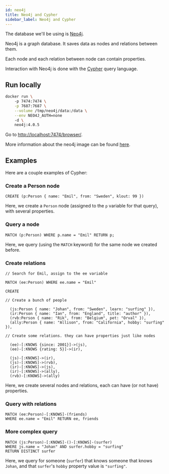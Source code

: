 ```yaml
---
id: neo4j
title: Neo4j and Cypher
sidebar_label: Neo4j and Cypher
---
```


The database we'll be using is [Neo4j](https://neo4j.com/).

Neo4j is a graph database. It saves data as nodes and relations between them.

Each node and each relation between node can contain properties.

Interaction with Neo4j is done with the [Cypher](https://neo4j.com/developer/cypher-basics-i/) query language.

## Run locally

```bash
docker run \                                           
    -p 7474:7474 \
    -p 7687:7687 \
    --volume /tmp/neo4j/data:/data \
    --env NEO4J_AUTH=none
    -d \
    neo4j:4.0.5
```

Go to [http://localhost:7474/browser/](http://localhost:7474/browser/).

More information about the neo4j image can be found [here](https://hub.docker.com/_/neo4j).

## Examples

Here are a couple examples of Cypher:

### Create a Person node

```cypher
CREATE (p:Person { name: "Emil", from: "Sweden", klout: 99 })
```

Here, we create a `Person` node (assigned to the `p` variable for that query), with several properties.

### Query a node

```cypher
MATCH (p:Person) WHERE p.name = "Emil" RETURN p;
```

Here, we query (using the `MATCH` keyword) for the same node we created before.

### Create relations

```cypher
// Search for Emil, assign to the ee variable

MATCH (ee:Person) WHERE ee.name = "Emil"

CREATE

// Create a bunch of people

  (js:Person { name: "Johan", from: "Sweden", learn: "surfing" }),
  (ir:Person { name: "Ian", from: "England", title: "author" }),
  (rvb:Person { name: "Rik", from: "Belgium", pet: "Orval" }),
  (ally:Person { name: "Allison", from: "California", hobby: "surfing" }),
  
// Create some relations. they can have properties just like nodes

  (ee)-[:KNOWS {since: 2001}]->(js),
  (ee)-[:KNOWS {rating: 5}]->(ir),

  (js)-[:KNOWS]->(ir),
  (js)-[:KNOWS]->(rvb),
  (ir)-[:KNOWS]->(js),
  (ir)-[:KNOWS]->(ally),
  (rvb)-[:KNOWS]->(ally)
```

Here, we create several nodes and relations, each can have (or not have) properties.

### Query with relations

```cypher
MATCH (ee:Person)-[:KNOWS]-(friends)
WHERE ee.name = "Emil" RETURN ee, friends
```

### More complex query

```cypher
MATCH (js:Person)-[:KNOWS]-()-[:KNOWS]-(surfer)
WHERE js.name = "Johan" AND surfer.hobby = "surfing"
RETURN DISTINCT surfer
```

Here, we query for someone (`surfer`) that knows someone that knows `Johan`,
and that `surfer`'s `hobby` property value is `"surfing"`.